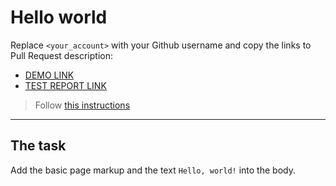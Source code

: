 # Hello world

Replace `<your_account>` with your Github username and copy the links to Pull Request description:

- [DEMO LINK](https://dmytronykorovych.github.io/layout_hello-world/)
- [TEST REPORT LINK](https://dmytronykorovych.github.io/layout_hello-world/report/html_report/)

> Follow [this instructions](https://mate-academy.github.io/layout_task-guideline/#how-to-solve-the-layout-tasks-on-github)

---

## The task

Add the basic page markup and the text `Hello, world!` into the body.

